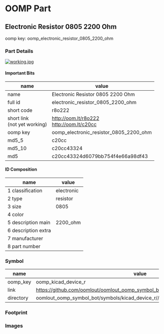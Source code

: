 # OOMP Part  
## Electronic Resistor 0805 2200 Ohm  
  
oomp key: oomp_electronic_resistor_0805_2200_ohm  
  
### Part Details  
  
[![working.jpg](working_600.jpg)](working.jpg)  
  
#### Important Bits  
| name | value | 
| --- | --- | 
| name | Electronic Resistor 0805 2200 Ohm | 
| full id | electronic_resistor_0805_2200_ohm | 
| short code | r8o222 | 
| short link<br>(not yet working) | http://oom.lt/r8o222<br>http://oom.lt/c20cc | 
| oomp key | oomp_electronic_resistor_0805_2200_ohm | 
| md5_5 | c20cc | 
| md5_10 | c20cc43324 | 
| md5 | c20cc43324d6079bb754f4e66a98df43 | 
#### ID Composition  
| name | value | 
| --- | --- | 
| 1 classification | electronic | 
| 2 type | resistor | 
| 3 size | 0805 | 
| 4 color |  | 
| 5 description main | 2200_ohm | 
| 6 description extra |  | 
| 7 manufacturer |  | 
| 8 part number |  | 
### Symbol  
| name | value | 
| --- | --- | 
| oomp_key | oomp_kicad_device_r | 
| link | https://github.com/oomlout/oomlout_oomp_symbol_bot/tree/main/symbols/kicad_device_r | 
| directory | oomlout_oomp_symbol_bot/symbols/kicad_device_r//working/working.kicad_sym | 
### Footprint  
### Images  
